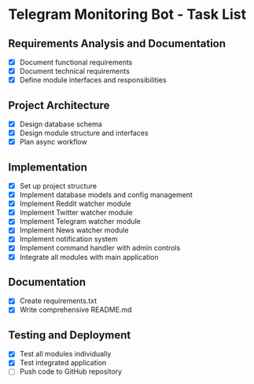 # Telegram Monitoring Bot - Task List

## Requirements Analysis and Documentation
- [x] Document functional requirements
- [x] Document technical requirements
- [x] Define module interfaces and responsibilities

## Project Architecture
- [x] Design database schema
- [x] Design module structure and interfaces
- [x] Plan async workflow

## Implementation
- [x] Set up project structure
- [x] Implement database models and config management
- [x] Implement Reddit watcher module
- [x] Implement Twitter watcher module
- [x] Implement Telegram watcher module
- [x] Implement News watcher module
- [x] Implement notification system
- [x] Implement command handler with admin controls
- [x] Integrate all modules with main application

## Documentation
- [x] Create requirements.txt
- [x] Write comprehensive README.md

## Testing and Deployment
- [x] Test all modules individually
- [x] Test integrated application
- [ ] Push code to GitHub repository
